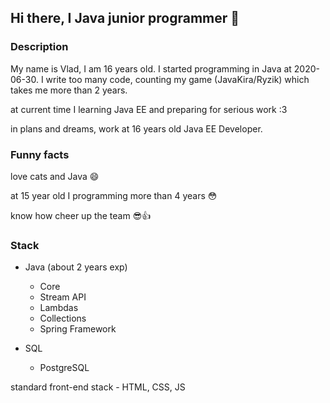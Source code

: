 ## Hi there, I Java junior programmer 👋

### Description
My name is Vlad, I am 16 years old. I started programming in Java at 2020-06-30. I write too many code, counting my game (JavaKira/Ryzik) which takes me more than 2 years.

at current time I learning Java EE and preparing for serious work :3

in plans and dreams, work at 16 years old Java EE Developer.

### Funny facts

love cats and Java 😄

at 15 year old I programming more than 4 years 😳

know how cheer up the team 😎👍

### Stack

* Java (about 2 years exp)
  * Core
  * Stream API
  * Lambdas
  * Collections
  * Spring Framework

* SQL
  * PostgreSQL

standard front-end stack - HTML, CSS, JS
